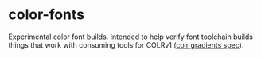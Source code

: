 # color-fonts
Experimental color font builds. Intended to help verify font toolchain builds things that work with consuming tools for COLRv1 ([colr gradients spec](https://github.com/googlefonts/colr-gradients-spec/blob/master/colr-gradients-spec.md)).

